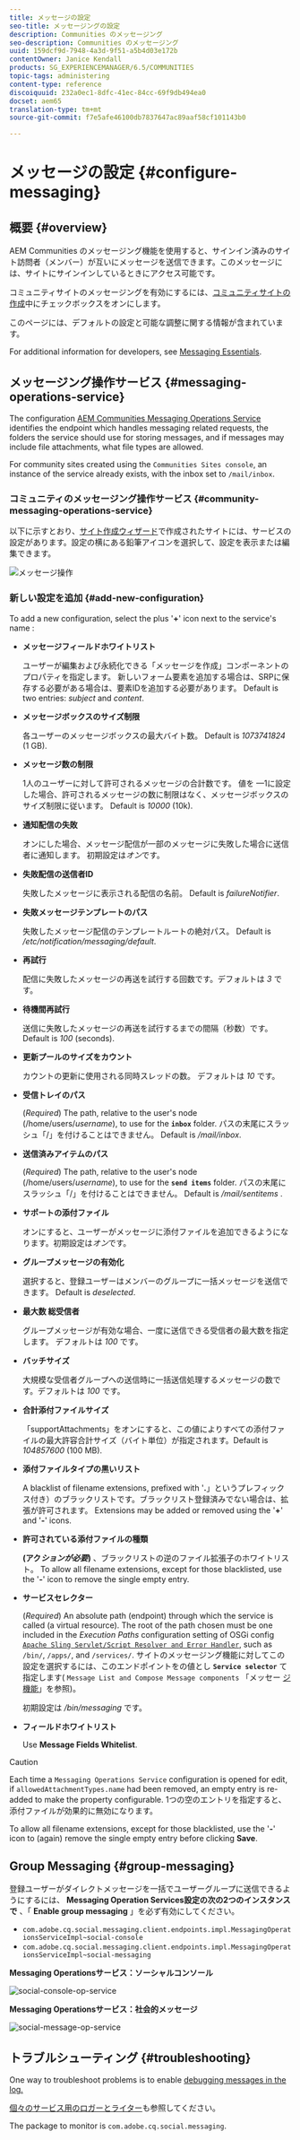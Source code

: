 ```yaml
---
title: メッセージの設定
seo-title: メッセージングの設定
description: Communities のメッセージング
seo-description: Communities のメッセージング
uuid: 159dcf9d-7948-4a3d-9f51-a5b4d03e172b
contentOwner: Janice Kendall
products: SG_EXPERIENCEMANAGER/6.5/COMMUNITIES
topic-tags: administering
content-type: reference
discoiquuid: 232a0ec1-8dfc-41ec-84cc-69f9db494ea0
docset: aem65
translation-type: tm+mt
source-git-commit: f7e5afe46100db7837647ac89aaf58cf101143b0

---
```



# メッセージの設定 {#configure-messaging}

## 概要 {#overview}

AEM Communities のメッセージング機能を使用すると、サインイン済みのサイト訪問者（メンバー）が互いにメッセージを送信できます。このメッセージには、サイトにサインインしているときにアクセス可能です。

コミュニティサイトのメッセージングを有効にするには、[コミュニティサイトの作成](/help/communities/sites-console.md)中にチェックボックスをオンにします。

このページには、デフォルトの設定と可能な調整に関する情報が含まれています。

For additional information for developers, see [Messaging Essentials](/help/communities/essentials-messaging.md).

## メッセージング操作サービス {#messaging-operations-service}

The configuration [AEM Communities Messaging Operations Service](https://localhost:4502/system/console/configMgr/com.adobe.cq.social.messaging.client.endpoints.impl.MessagingOperationsServiceImpl) identifies the endpoint which handles messaging related requests, the folders the service should use for storing messages, and if messages may include file attachments, what file types are allowed.

For community sites created using the `Communities Sites console`, an instance of the service already exists, with the inbox set to `/mail/inbox`.

### コミュニティのメッセージング操作サービス {#community-messaging-operations-service}

以下に示すとおり、[サイト作成ウィザード](/help/communities/sites-console.md)で作成されたサイトには、サービスの設定があります。設定の横にある鉛筆アイコンを選択して、設定を表示または編集できます。

![メッセージ操作](assets/messaging-operations.png)

### 新しい設定を追加 {#add-new-configuration}

To add a new configuration, select the plus &#39;**+**&#39; icon next to the service&#39;s name :

* **メッセージフィールドホワイトリスト**

   ユーザーが編集および永続化できる「メッセージを作成」コンポーネントのプロパティを指定します。 新しいフォーム要素を追加する場合は、SRPに保存する必要がある場合は、要素IDを追加する必要があります。 Default is two entries: *subject* and *content*.

* **メッセージボックスのサイズ制限**

   各ユーザーのメッセージボックスの最大バイト数。 Default is *1073741824* (1 GB).

* **メッセージ数の制限**

   1人のユーザーに対して許可されるメッセージの合計数です。 値を —1に設定した場合、許可されるメッセージの数に制限はなく、メッセージボックスのサイズ制限に従います。 Default is *10000* (10k).

* **通知配信の失敗**

   オンにした場合、メッセージ配信が一部のメッセージに失敗した場合に送信者に通知します。 初期設定は&#x200B;*オン*&#x200B;です。

* **失敗配信の送信者ID**

   失敗したメッセージに表示される配信の名前。 Default is *failureNotifier*.

* **失敗メッセージテンプレートのパス**

   失敗したメッセージ配信のテンプレートルートの絶対パス。 Default is */etc/notification/messaging/default*.

* **再試行**

   配信に失敗したメッセージの再送を試行する回数です。デフォルトは *3* です。

* **待機間再試行**

   送信に失敗したメッセージの再送を試行するまでの間隔（秒数）です。Default is *100* (seconds).

* **更新プールのサイズをカウント**

   カウントの更新に使用される同時スレッドの数。 デフォルトは *10* です。

* **受信トレイのパス**

   (*Required*) The path, relative to the user&#39;s node (/home/users/*username*), to use for the **`inbox`** folder. パスの末尾にスラッシュ「/」を付けることはできません。 Default is */mail/inbox*.

* **送信済みアイテムのパス**

   (*Required*) The path, relative to the user&#39;s node (/home/users/*username*), to use for the **`send items`** folder. パスの末尾にスラッシュ「/」を付けることはできません。 Default is */mail/sentitems* .

* **サポートの添付ファイル**

   オンにすると、ユーザーがメッセージに添付ファイルを追加できるようになります。初期設定は&#x200B;*オン*&#x200B;です。

* **グループメッセージの有効化**

   選択すると、登録ユーザーはメンバーのグループに一括メッセージを送信できます。 Default is *deselected*.

* **最大数 総受信者**

   グループメッセージが有効な場合、一度に送信できる受信者の最大数を指定します。 デフォルトは *100* です。

* **バッチサイズ**

   大規模な受信者グループへの送信時に一括送信処理するメッセージの数です。デフォルトは *100* です。

* **合計添付ファイルサイズ**

   「supportAttachments」をオンにすると、この値によりすべての添付ファイルの最大許容合計サイズ（バイト単位）が指定されます。Default is *104857600* (100 MB).

* **添付ファイルタイプの黒いリスト**

   A blacklist of filename extensions, prefixed with &#39;**.**」というプレフィックス付き）のブラックリストです。ブラックリスト登録済みでない場合は、拡張が許可されます。 Extensions may be added or removed using the &#39;**+**&#39; and &#39;**-**&#39; icons.

* **許可されている添付ファイルの種類**

   **(アク&#x200B;*ションが必要*)** 、ブラックリストの逆のファイル拡張子のホワイトリスト。 To allow all filename extensions, except for those blacklisted, use the &#39;**-**&#39; icon to remove the single empty entry.

* **サービスセレクター**

   (*Required*) An absolute path (endpoint) through which the service is called (a virtual resource). The root of the path chosen must be one included in the *Execution Paths* configuration setting of OSGi config [ `Apache Sling Servlet/Script Resolver and Error Handler`](https://localhost:4502/system/console/configMgr/org.apache.sling.servlets.resolver.SlingServletResolver), such as `/bin/`, `/apps/`, and `/services/`. サイトのメッセージング機能に対してこの設定を選択するには、このエンドポイントをの値とし **`Service selector`** て指定します( `Message List and Compose Message components` 「メッセー [ジ機能](/help/communities/configure-messaging.md)」を参照)。

   初期設定は */bin/messaging* です。

* **フィールドホワイトリスト**

   Use **Message Fields Whitelist**.

>[!CAUTION]
>
>Each time a `Messaging Operations Service` configuration is opened for edit, if `allowedAttachmentTypes.name` had been removed, an empty entry is re-added to make the property configurable. 1つの空のエントリを指定すると、添付ファイルが効果的に無効になります。
>
>To allow all filename extensions, except for those blacklisted, use the &#39;**-**&#39; icon to (again) remove the single empty entry before clicking **Save**.


## Group Messaging {#group-messaging}

登録ユーザーがダイレクトメッセージを一括でユーザーグループに送信できるようにするには、 **Messaging Operation Services設定の次の2つのインスタンスで** 、「 **Enable group messaging** 」を必ず有効にしてください。

* `com.adobe.cq.social.messaging.client.endpoints.impl.MessagingOperationsServiceImpl~social-console`
* `com.adobe.cq.social.messaging.client.endpoints.impl.MessagingOperationsServiceImpl~social-messaging`

**Messaging Operationsサービス：ソーシャルコンソール**

![social-console-op-service](assets/social-console-op-service.png)

**Messaging Operationsサービス：社会的メッセージ**

![social-message-op-service](assets/social-message-op-service.png)

## トラブルシューティング {#troubleshooting}

One way to troubleshoot problems is to enable [debugging messages in the log.](/help/sites-administering/troubleshooting.md)

[個々のサービス用のロガーとライター](/help/sites-deploying/configure-logging.md#loggers-and-writers-for-individual-services)も参照してください。

The package to monitor is `com.adobe.cq.social.messaging`.
